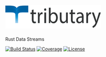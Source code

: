 # <img src="https://raw.githubusercontent.com/streamlet-dev/tributary-rs/main/docs/img/icon.png?token=GHSAT0AAAAAABRDXB7ET4HR6FS3CQJ3IFTUYUX4ABA" width="300">
Rust Data Streams

[![Build Status](https://github.com/streamlet-dev/tributary-rs/workflows/Build%20Status/badge.svg?branch=main)](https://github.com/streamlet-dev/tributary-rs/actions?query=workflow%3A%22Build+Status%22)
[![Coverage](https://codecov.io/gh/streamlet-dev/tributary-rs/branch/main/graph/badge.svg)](https://codecov.io/gh/streamlet-dev/tributary-rs)
[![License](https://img.shields.io/github/license/streamlet-dev/tributary-rs.svg)](https://github.com/streamlet-dev/tributary-rs/)


